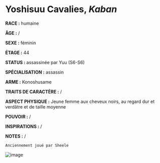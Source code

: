 # Yoshisuu Cavalies, *Kaban*

**RACE :** humaine

**ÂGE :** /

**SEXE :** féminin

**ÉTAGE :** 44

**STATUS :** assassinée par Yuu (S6-S6)

**SPÉCIALISATION :** assassin

**ARME :** Konoshusame

**TRAITS DE CARACTÈRE :** /

**ASPECT PHYSIQUE :** Jeune femme aux cheveux noirs, au regard dur et verdâtre et de taille moyenne

**POUVOIR :** /

**INSPIRATIONS :** /

**NOTES :** /

`Anciennement joué par Sheele`

![image](https://enyxia.alkanife.fr/images/characters/yoshisuu.png)
